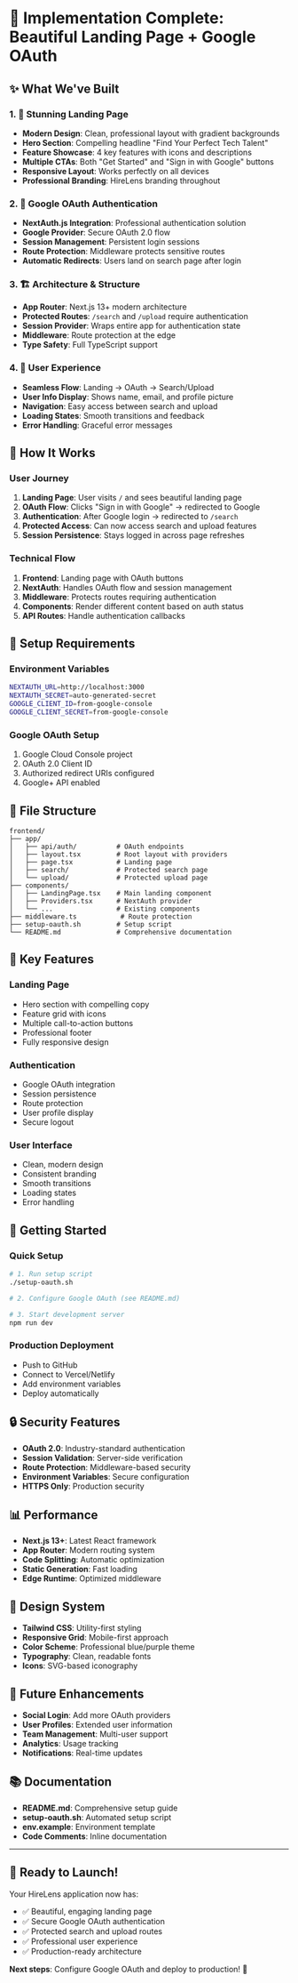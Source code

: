 # 🎉 Implementation Complete: Beautiful Landing Page + Google OAuth

## ✨ What We've Built

### 1. 🎨 **Stunning Landing Page**
- **Modern Design**: Clean, professional layout with gradient backgrounds
- **Hero Section**: Compelling headline "Find Your Perfect Tech Talent"
- **Feature Showcase**: 4 key features with icons and descriptions
- **Multiple CTAs**: Both "Get Started" and "Sign in with Google" buttons
- **Responsive Layout**: Works perfectly on all devices
- **Professional Branding**: HireLens branding throughout

### 2. 🔐 **Google OAuth Authentication**
- **NextAuth.js Integration**: Professional authentication solution
- **Google Provider**: Secure OAuth 2.0 flow
- **Session Management**: Persistent login sessions
- **Route Protection**: Middleware protects sensitive routes
- **Automatic Redirects**: Users land on search page after login

### 3. 🏗️ **Architecture & Structure**
- **App Router**: Next.js 13+ modern architecture
- **Protected Routes**: `/search` and `/upload` require authentication
- **Session Provider**: Wraps entire app for authentication state
- **Middleware**: Route protection at the edge
- **Type Safety**: Full TypeScript support

### 4. 📱 **User Experience**
- **Seamless Flow**: Landing → OAuth → Search/Upload
- **User Info Display**: Shows name, email, and profile picture
- **Navigation**: Easy access between search and upload
- **Loading States**: Smooth transitions and feedback
- **Error Handling**: Graceful error messages

## 🚀 **How It Works**

### **User Journey**
1. **Landing Page**: User visits `/` and sees beautiful landing page
2. **OAuth Flow**: Clicks "Sign in with Google" → redirected to Google
3. **Authentication**: After Google login → redirected to `/search`
4. **Protected Access**: Can now access search and upload features
5. **Session Persistence**: Stays logged in across page refreshes

### **Technical Flow**
1. **Frontend**: Landing page with OAuth buttons
2. **NextAuth**: Handles OAuth flow and session management
3. **Middleware**: Protects routes requiring authentication
4. **Components**: Render different content based on auth status
5. **API Routes**: Handle authentication callbacks

## 🔧 **Setup Requirements**

### **Environment Variables**
```bash
NEXTAUTH_URL=http://localhost:3000
NEXTAUTH_SECRET=auto-generated-secret
GOOGLE_CLIENT_ID=from-google-console
GOOGLE_CLIENT_SECRET=from-google-console
```

### **Google OAuth Setup**
1. Google Cloud Console project
2. OAuth 2.0 Client ID
3. Authorized redirect URIs configured
4. Google+ API enabled

## 📁 **File Structure**

```
frontend/
├── app/
│   ├── api/auth/          # OAuth endpoints
│   ├── layout.tsx         # Root layout with providers
│   ├── page.tsx           # Landing page
│   ├── search/            # Protected search page
│   └── upload/            # Protected upload page
├── components/
│   ├── LandingPage.tsx    # Main landing component
│   ├── Providers.tsx      # NextAuth provider
│   └── ...                # Existing components
├── middleware.ts           # Route protection
├── setup-oauth.sh         # Setup script
└── README.md              # Comprehensive documentation
```

## 🎯 **Key Features**

### **Landing Page**
- Hero section with compelling copy
- Feature grid with icons
- Multiple call-to-action buttons
- Professional footer
- Fully responsive design

### **Authentication**
- Google OAuth integration
- Session persistence
- Route protection
- User profile display
- Secure logout

### **User Interface**
- Clean, modern design
- Consistent branding
- Smooth transitions
- Loading states
- Error handling

## 🚀 **Getting Started**

### **Quick Setup**
```bash
# 1. Run setup script
./setup-oauth.sh

# 2. Configure Google OAuth (see README.md)

# 3. Start development server
npm run dev
```

### **Production Deployment**
- Push to GitHub
- Connect to Vercel/Netlify
- Add environment variables
- Deploy automatically

## 🔒 **Security Features**

- **OAuth 2.0**: Industry-standard authentication
- **Session Validation**: Server-side verification
- **Route Protection**: Middleware-based security
- **Environment Variables**: Secure configuration
- **HTTPS Only**: Production security

## 📊 **Performance**

- **Next.js 13+**: Latest React framework
- **App Router**: Modern routing system
- **Code Splitting**: Automatic optimization
- **Static Generation**: Fast loading
- **Edge Runtime**: Optimized middleware

## 🎨 **Design System**

- **Tailwind CSS**: Utility-first styling
- **Responsive Grid**: Mobile-first approach
- **Color Scheme**: Professional blue/purple theme
- **Typography**: Clean, readable fonts
- **Icons**: SVG-based iconography

## 🔮 **Future Enhancements**

- **Social Login**: Add more OAuth providers
- **User Profiles**: Extended user information
- **Team Management**: Multi-user support
- **Analytics**: Usage tracking
- **Notifications**: Real-time updates

## 📚 **Documentation**

- **README.md**: Comprehensive setup guide
- **setup-oauth.sh**: Automated setup script
- **env.example**: Environment template
- **Code Comments**: Inline documentation

---

## 🎉 **Ready to Launch!**

Your HireLens application now has:
- ✅ Beautiful, engaging landing page
- ✅ Secure Google OAuth authentication
- ✅ Protected search and upload routes
- ✅ Professional user experience
- ✅ Production-ready architecture

**Next steps**: Configure Google OAuth and deploy to production! 🚀 